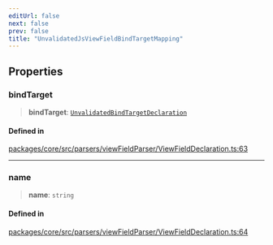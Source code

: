 ```yaml
---
editUrl: false
next: false
prev: false
title: "UnvalidatedJsViewFieldBindTargetMapping"
---
```


## Properties

### bindTarget

> **bindTarget**: [`UnvalidatedBindTargetDeclaration`](/obsidian-meta-bind-plugin-docs/api/interfaces/unvalidatedbindtargetdeclaration/)

#### Defined in

[packages/core/src/parsers/viewFieldParser/ViewFieldDeclaration.ts:63](https://github.com/mProjectsCode/obsidian-meta-bind-plugin/blob/46993a4bea44fea6720d8d001cc5324f264501f1/packages/core/src/parsers/viewFieldParser/ViewFieldDeclaration.ts#L63)

***

### name

> **name**: `string`

#### Defined in

[packages/core/src/parsers/viewFieldParser/ViewFieldDeclaration.ts:64](https://github.com/mProjectsCode/obsidian-meta-bind-plugin/blob/46993a4bea44fea6720d8d001cc5324f264501f1/packages/core/src/parsers/viewFieldParser/ViewFieldDeclaration.ts#L64)
